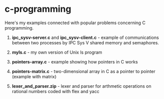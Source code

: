 # c-programming

Here's my examples connected with popular problems concerning C programming.

1. <b>ipc_sysv-server.c</b> and <b>ipc_sysv-client.c</b> - example of communications between two processes by IPC Sys V shared memory and semaphores.

2. <b>myls.c</b> - my own version of Unix ls program

3. <b>pointers-array.c</b> - example showing how pointers in C works

4. <b>pointers-matrix.c</b> - two-dimensional array in C as a pointer to pointer (example with matrix)

5. <b>lexer_and_parser.zip</b> - lexer and parser for arthmetic operations on rational numbers coded with flex and yacc
